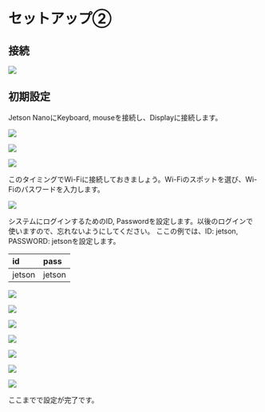 # セットアップ②

## 接続

![](./img/con01.jpg)


## 初期設定

Jetson NanoにKeyboard, mouseを接続し、Displayに接続します。

![](./img/lic01.jpg)

![](./img/lic02.jpg)

![](./img/lic03.jpg)

このタイミングでWi-Fiに接続しておきましょう。Wi-Fiのスポットを選び、Wi-Fiのパスワードを入力します。

![](./img/lic05.jpg)

システムにログインするためのID, Passwordを設定します。以後のログインで使いますので、忘れないようにしてください。
ここの例では、ID: jetson, PASSWORD: jetsonを設定します。

|id|pass|
|:--|:--|
|jetson|jetson|

![](./img/lic07.jpg)

![](./img/lic08.jpg)

![](./img/lic09.jpg)

![](./img/lic10.jpg)

![](./img/lic11.jpg)

![](./img/lic12.jpg)

![](./img/lic13.jpg)

ここまでで設定が完了です。

